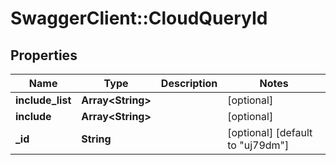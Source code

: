 # SwaggerClient::CloudQueryId

## Properties
Name | Type | Description | Notes
------------ | ------------- | ------------- | -------------
**include_list** | **Array&lt;String&gt;** |  | [optional] 
**include** | **Array&lt;String&gt;** |  | [optional] 
**_id** | **String** |  | [optional] [default to &quot;uj79dm&quot;]



